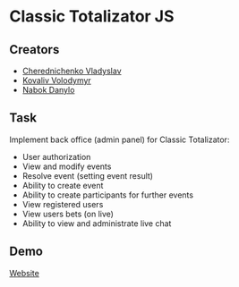 # Classic Totalizator JS

## Creators

- [Cherednichenko Vladyslav](https://github.com/iCherya)
- [Kovaliv Volodymyr](https://github.com/mrkovaliv)
- [Nabok Danylo](https://github.com/Artkvadrat)

## Task

Implement back office (admin panel) for Classic Totalizator:

- User authorization
- View and modify events
- Resolve event (setting event result)
- Ability to create event
- Ability to create participants for further events
- View registered users
- View users bets (on live)
- Ability to view and administrate live chat

## Demo

[Website](https://relaxed-booth-270d73.netlify.app/)
